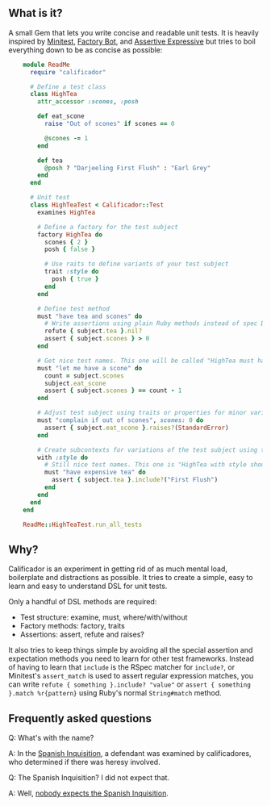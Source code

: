 ## What is it?

A small Gem that lets you write concise and readable unit tests. It is heavily inspired by [Minitest], [Factory Bot], and [Assertive Expressive] but tries to boil everything down to be as concise as possible:

```ruby
    module ReadMe
      require "calificador"

      # Define a test class
      class HighTea
        attr_accessor :scones, :posh

        def eat_scone
          raise "Out of scones" if scones == 0

          @scones -= 1
        end

        def tea
          @posh ? "Darjeeling First Flush" : "Earl Grey"
        end
      end

      # Unit test
      class HighTeaTest < Calificador::Test
        examines HighTea

        # Define a factory for the test subject
        factory HighTea do
          scones { 2 }
          posh { false }

          # Use raits to define variants of your test subject
          trait :style do
            posh { true }
          end
        end

        # Define test method
        must "have tea and scones" do
          # Write assertions using plain Ruby methods instead of spec DSL methods
          refute { subject.tea }.nil?
          assert { subject.scones } > 0
        end

        # Get nice test names. This one will be called "HighTea must have me let a scone"
        must "let me have a scone" do
          count = subject.scones
          subject.eat_scone
          assert { subject.scones } == count - 1
        end

        # Adjust test subject using traits or properties for minor variations
        must "complain if out of scones", scones: 0 do
          assert { subject.eat_scone }.raises?(StandardError)
        end

        # Create subcontexts for variations of the test subject using traits and properties
        with :style do
          # Still nice test names. This one is "HighTea with style should have expensive tea"
          must "have expensive tea" do
            assert { subject.tea }.include?("First Flush")
          end
        end
      end
    end

    ReadMe::HighTeaTest.run_all_tests
```

[Minitest]: https://github.com/seattlerb/minitest
[Factory Bot]: https://github.com/thoughtbot/factory_bot
[Shoulda Context]: https://github.com/thoughtbot/shoulda-context
[Assertive Expressive]: https://github.com/rubyworks/ae

## Why?

Calificador is an experiment in getting rid of as much mental load, boilerplate and distractions as possible. It tries to create a simple, easy to learn and easy to understand DSL for unit tests.

Only a handful of DSL methods are required:

* Test structure: examine, must, where/with/without
* Factory methods: factory, traits
* Assertions: assert, refute and raises?

It also tries to keep things simple by avoiding all the special assertion and expectation methods you need to learn for other test frameworks. Instead of having to learn that `include` is the RSpec matcher for `include?`, or Minitest's `assert_match` is used to assert regular expression matches, you can write `refute { something }.include? "value"` or `assert { something }.match %r{pattern}` using Ruby's normal `String#match` method.


## Frequently asked questions

Q: What's with the name?

A: In the [Spanish Inquisition](https://en.wikipedia.org/wiki/Spanish_Inquisition), a defendant was examined by calificadores, who determined if there was heresy involved.

Q: The Spanish Inquisition? I did not expect that.

A: Well, [nobody expects the Spanish Inquisition](https://www.youtube.com/watch?v=sAn7baRbhx4).